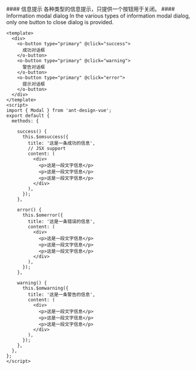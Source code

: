 <cn>
#### 信息提示
各种类型的信息提示，只提供一个按钮用于关闭。
</cn>

<us>
#### Information modal dialog
In the various types of information modal dialog, only one button to close dialog is provided.
</us>

```vue
<template>
  <div>
    <o-button type="primary" @click="success">
      成功对话框
    </o-button>
    <o-button type="primary" @click="warning">
      警告对话框
    </o-button>
    <o-button type="primary" @click="error">
      提示对话框
    </o-button>
  </div>
</template>
<script>
import { Modal } from 'ant-design-vue';
export default {
  methods: {

    success() {
      this.$omsuccess({
        title: '这是一条成功的信息',
        // JSX support
        content: (
          <div>
            <p>这是一段文字信息</p>
            <p>这是一段文字信息</p>
            <p>这是一段文字信息</p>
          </div>
        ),
      });
    },

    error() {
      this.$omerror({
        title: '这是一条错误的信息',
        content: (
          <div>
            <p>这是一段文字信息</p>
            <p>这是一段文字信息</p>
            <p>这是一段文字信息</p>
          </div>
        ),
      });
    },

    warning() {
      this.$omwarning({
        title: '这是一条警告的信息',
        content: (
          <div>
            <p>这是一段文字信息</p>
            <p>这是一段文字信息</p>
            <p>这是一段文字信息</p>
          </div>
        ),
      });
    },
  },
};
</script>
```
